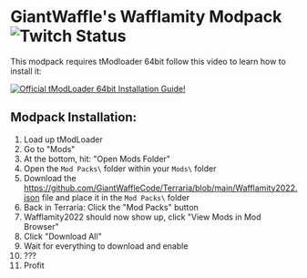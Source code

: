 # GiantWaffle's Wafflamity Modpack ![Twitch Status](https://img.shields.io/twitch/status/giantwaffle?label=Watch%20Live&style=social)

This modpack requires tModloader 64bit follow this video to learn how to install it:

[![Official tModLoader 64bit Installation Guide!](https://img.youtube.com/vi/XL-HlxrWNfU/0.jpg)](https://www.youtube.com/watch?v=XL-HlxrWNfU "Official tModLoader 64bit Installation Guide!")

## Modpack Installation:
1. Load up tModLoader
2. Go to "Mods"
3. At the bottom, hit: "Open Mods Folder"
4. Open the `Mod Packs\` folder within your `Mods\` folder
5. Download the https://github.com/GiantWaffleCode/Terraria/blob/main/Wafflamity2022.json file and place it in the `Mod Packs\` folder
6. Back in Terraria: Click the "Mod Packs" button
7. Wafflamity2022 should now show up, click "View Mods in Mod Browser"
8. Click "Download All"
9. Wait for everything to download and enable
10. ???
11. Profit
